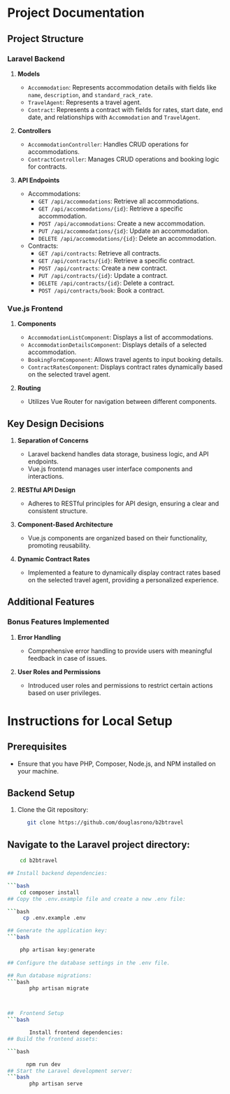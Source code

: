 # Project Documentation

## Project Structure

### Laravel Backend

1. **Models**
   - `Accommodation`: Represents accommodation details with fields like `name`, `description`, and `standard_rack_rate`.
   - `TravelAgent`: Represents a travel agent.
   - `Contract`: Represents a contract with fields for rates, start date, end date, and relationships with `Accommodation` and `TravelAgent`.

2. **Controllers**
   - `AccommodationController`: Handles CRUD operations for accommodations.
   - `ContractController`: Manages CRUD operations and booking logic for contracts.

3. **API Endpoints**
   - Accommodations:
     - `GET /api/accommodations`: Retrieve all accommodations.
     - `GET /api/accommodations/{id}`: Retrieve a specific accommodation.
     - `POST /api/accommodations`: Create a new accommodation.
     - `PUT /api/accommodations/{id}`: Update an accommodation.
     - `DELETE /api/accommodations/{id}`: Delete an accommodation.
   - Contracts:
     - `GET /api/contracts`: Retrieve all contracts.
     - `GET /api/contracts/{id}`: Retrieve a specific contract.
     - `POST /api/contracts`: Create a new contract.
     - `PUT /api/contracts/{id}`: Update a contract.
     - `DELETE /api/contracts/{id}`: Delete a contract.
     - `POST /api/contracts/book`: Book a contract.

### Vue.js Frontend

1. **Components**
   - `AccommodationListComponent`: Displays a list of accommodations.
   - `AccommodationDetailsComponent`: Displays details of a selected accommodation.
   - `BookingFormComponent`: Allows travel agents to input booking details.
   - `ContractRatesComponent`: Displays contract rates dynamically based on the selected travel agent.

2. **Routing**
   - Utilizes Vue Router for navigation between different components.

## Key Design Decisions

1. **Separation of Concerns**
   - Laravel backend handles data storage, business logic, and API endpoints.
   - Vue.js frontend manages user interface components and interactions.

2. **RESTful API Design**
   - Adheres to RESTful principles for API design, ensuring a clear and consistent structure.

3. **Component-Based Architecture**
   - Vue.js components are organized based on their functionality, promoting reusability.

4. **Dynamic Contract Rates**
   - Implemented a feature to dynamically display contract rates based on the selected travel agent, providing a personalized experience.

## Additional Features

### Bonus Features Implemented

1. **Error Handling**
   - Comprehensive error handling to provide users with meaningful feedback in case of issues.

2. **User Roles and Permissions**
   - Introduced user roles and permissions to restrict certain actions based on user privileges.

# Instructions for Local Setup

## Prerequisites

- Ensure that you have PHP, Composer, Node.js, and NPM installed on your machine.

## Backend Setup

1. Clone the Git repository:

   ```bash
      git clone https://github.com/douglasrono/b2btravel

## Navigate to the Laravel project directory:

 ```bash
     cd b2btravel

## Install backend dependencies:

 ```bash
     cd composer install
## Copy the .env.example file and create a new .env file:

 ```bash
      cp .env.example .env

 ## Generate the application key:  
 ```bash

     php artisan key:generate
   
## Configure the database settings in the .env file.

## Run database migrations:
 ```bash
        php artisan migrate



##  Frontend Setup
 ```bash

        Install frontend dependencies:
## Build the frontend assets:

 ```bash

       npm run dev
## Start the Laravel development server:     
 ```bash
        php artisan serve
